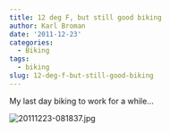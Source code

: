 ```yaml
---
title: 12 deg F, but still good biking
author: Karl Broman
date: '2011-12-23'
categories:
  - Biking
tags:
  - biking
slug: 12-deg-f-but-still-good-biking
---
```


My last day biking to work for a while...

![20111223-081837.jpg](https://kbroman.files.wordpress.com/2011/12/20111223-081837.jpg)
